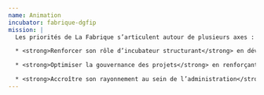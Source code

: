 ```yaml
---
name: Animation
incubator: fabrique-dgfip
mission: |
  Les priorités de La Fabrique s’articulent autour de plusieurs axes :

  * <strong>Renforcer son rôle d’incubateur structurant</strong> en développant des processus d’incubation et d’accompagnement du réseau de la DGFIP

  * <strong>Optimiser la gouvernance des projets</strong> en renforçant les capacités d’évaluation d’impact et d’aide à la décision.

  * <strong>Accroître son rayonnement au sein de l’administration</strong> en consolidant les liens avec d’autres incubateurs et en contribuant à la stratégie numérique interministérielle.
---
```

